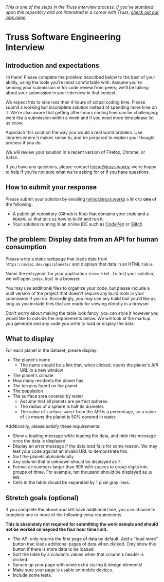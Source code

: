 _This is one of the steps in the Truss interview process. If you've
stumbled upon this repository and are interested in a career with
Truss, [check out our jobs page](https://truss.works/jobs)._

# Truss Software Engineering Interview

## Introduction and expectations

Hi there! Please complete the problem described below to the best of
your ability, using the tools you're most comfortable with. Assume
you're sending your submission in for code review from peers;
we'll be talking about your submission in your interview in that
context.

We expect this to take less than 4 hours of actual coding time. Please
submit a working but incomplete solution instead of spending more time
on it. We're also aware that getting after-hours coding time can be
challenging; we'd like a submission within a week and if you need more
time please let us know.

Approach this solution the way you would a real world problem. Use
libraries where it makes sense to, and be prepared to explain your
thought process if you do.

We will review your solution in a recent version of Firefox, Chrome, or Safari.

If you have any questions, please contact hiring@truss.works; we're
happy to help if you're not sure what we're asking for or if you have
questions.

## How to submit your response

Please submit your solution by emailing hiring@truss.works a link to **one** of the following:

- A public git repository (Github is fine) that contains your code and a `README.md` that tells us how to build and run it.
- Your solution running in an online IDE such as [CodePen](https://codepen.io) or [Glitch](https://glitch.com).

## The problem: Display data from an API for human consumption

Please write a static webpage that loads data from `https://swapi.dev/api/planets/` and displays that data
in an HTML `table`.

Name the entrypoint for your application `index.html`. To test your solution, we will open `index.html` in a browser.

You may use additional files to organize your code, but please include 
a built version of the project that doesn't require any build tools in your
submission if you do. Accordingly, you may use any build tool you'd like
as long as you include files that are ready for viewing directly in a browser.

Don't worry about making the table look fancy; you can style it however you
would like to outside the requirements below. We will look at the markup you
generate and any code you write to load or display the data.

## What to display

For each planet in the dataset, please display:

- The planet's name
    - The name should be a link that, when clicked, opens the planet's API URL in a new window
- The planet's climate
- How many residents the planet has
- The terrains found on the planet
- The population
- The surface area covered by water
    - Assume that all planets are perfect spheres.
    - The radius of a sphere is half its diameter.
    - The value of `surface_water` from the API is a percentage, so a value of `50` means the planet is 50% covered in water.

Additionally, please satisfy these requirements:

- Show a loading message while loading the data, and hide this message once the data is displayed.
- Display an error message if the data load fails for some reason. We may test your code against an invalid URL to demonstrate this.
- Sort the planets alphabetically
- Any column that is unknown should be displayed as `?`.
- Format all numbers larger than 999 with spaces to group digits into groups of three.
  For example, ten thousand should be displayed as `10 000`.
- Cells in the table should be separated by 1 pixel gray lines.

## Stretch goals (optional)

If you complete the above and still have additional time, you can choose to complete one or more of the following extra requirements.

**This is absolutely not required for submitting the work sample and should not be worked on beyond the four hour time limit.**

- The API only returns the first page of data by default. Add a "load more" button that
  loads additional pages of data when clicked. Only show this button if there is more data to be loaded.
- Sort the table by a column's values when that column's header is clicked.
- Spruce up your page with some extra styling & design elements!
- Make sure your page is usable on mobile devices.
- Include some tests.